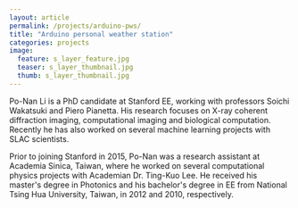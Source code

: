 ```yaml
---
layout: article
permalink: /projects/arduino-pws/
title: "Arduino personal weather station"
categories: projects
image:
  feature: s_layer_feature.jpg
  teaser: s_layer_thumbnail.jpg
  thumb: s_layer_thumbnail.jpg
---
```


Po-Nan Li is a PhD candidate at Stanford EE, working with professors Soichi Wakatsuki and Piero Pianetta. His research focuses on X-ray coherent diffraction imaging, computational imaging and biological computation. Recently he has also worked on several machine learning projects with SLAC scientists.

Prior to joining Stanford in 2015, Po-Nan was a research assistant at Academia Sinica, Taiwan, where he worked on several computational physics projects with Academian Dr. Ting-Kuo Lee. He received his master's degree in Photonics and his bachelor's degree in EE from National Tsing Hua University, Taiwan, in 2012 and 2010, respectively.
